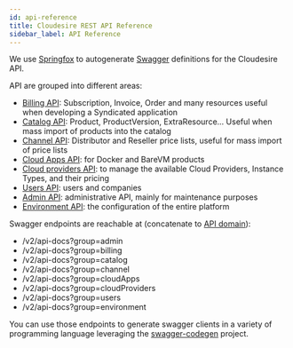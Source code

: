 ```yaml
---
id: api-reference
title: Cloudesire REST API Reference
sidebar_label: API Reference
---
```


We use [Springfox](https://github.com/springfox/springfox) to autogenerate
[Swagger](https://swagger.io/) definitions for the Cloudesire API.

API are grouped into different areas:

* [Billing API](/redoc/billing.html): Subscription, Invoice, Order and many resources useful when developing a Syndicated application
* [Catalog API](/redoc/catalog.html): Product, ProductVersion, ExtraResource... Useful when mass import of products into the catalog
* [Channel API](/redoc/channel.html): Distributor and Reseller price lists, useful for mass import of price lists
* [Cloud Apps API](/redoc/cloud-apps.html): for Docker and BareVM products
* [Cloud providers API](/redoc/cloud-providers.html): to manage the available Cloud Providers, Instance Types, and their pricing
* [Users API](/redoc/users.html): users and companies
* [Admin API](/redoc/admin.html): administrative API, mainly for maintenance purposes
* [Environment API](/redoc/environment.html): the configuration of the entire platform

Swagger endpoints are reachable at (concatenate to [API
domain](api.md#domains)):

* /v2/api-docs?group=admin
* /v2/api-docs?group=billing
* /v2/api-docs?group=catalog
* /v2/api-docs?group=channel
* /v2/api-docs?group=cloudApps
* /v2/api-docs?group=cloudProviders
* /v2/api-docs?group=users
* /v2/api-docs?group=environment

You can use those endpoints to generate swagger clients in a variety of
programming language leveraging the
[swagger-codegen](https://github.com/swagger-api/swagger-codegen) project.
